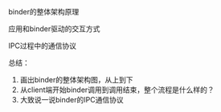 binder的整体架构原理

应用和binder驱动的交互方式

IPC过程中的通信协议

总结：

1. 画出binder的整体架构图，从上到下
2. 从client端开始binder调用到调用结束，整个流程是什么样的？
3. 大致说一说binder的IPC通信协议
